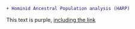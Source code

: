 ```diff
+ Hominid Ancestral Population analysis (HARP)
```

<div class="text-purple">
  This text is purple, <a href="#" class="text-inherit">including the link</a>
</div>
